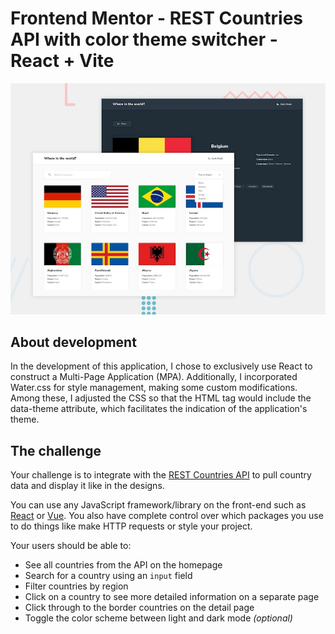 # Frontend Mentor - REST Countries API with color theme switcher - React + Vite

![Design preview for the REST Countries API with color theme switcher coding challenge](./design/desktop-preview.jpg)

## About development

In the development of this application, I chose to exclusively use React to construct a Multi-Page Application (MPA). Additionally, I incorporated Water.css for style management, making some custom modifications. Among these, I adjusted the CSS so that the HTML tag would include the data-theme attribute, which facilitates the indication of the application's theme. 

## The challenge

Your challenge is to integrate with the [REST Countries API](https://restcountries.com) to pull country data and display it like in the designs.

You can use any JavaScript framework/library on the front-end such as [React](https://reactjs.org) or [Vue](https://vuejs.org). You also have complete control over which packages you use to do things like make HTTP requests or style your project.

Your users should be able to:

- See all countries from the API on the homepage
- Search for a country using an `input` field
- Filter countries by region
- Click on a country to see more detailed information on a separate page
- Click through to the border countries on the detail page
- Toggle the color scheme between light and dark mode *(optional)*
